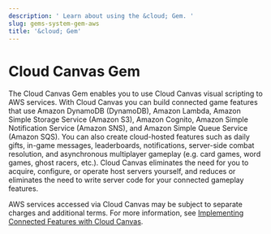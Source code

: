 ```yaml
---
description: ' Learn about using the &cloud; Gem. '
slug: gems-system-gem-aws
title: '&cloud; Gem'
---
```

# Cloud Canvas Gem<a name="gems-system-gem-aws"></a>

The Cloud Canvas Gem enables you to use Cloud Canvas visual scripting to AWS services\. With Cloud Canvas you can build connected game features that use Amazon DynamoDB \(DynamoDB\), Amazon Lambda, Amazon Simple Storage Service \(Amazon S3\), Amazon Cognito, Amazon Simple Notification Service \(Amazon SNS\), and Amazon Simple Queue Service \(Amazon SQS\)\. You can also create cloud\-hosted features such as daily gifts, in\-game messages, leaderboards, notifications, server\-side combat resolution, and asynchronous multiplayer gameplay \(e\.g\. card games, word games, ghost racers, etc\.\)\. Cloud Canvas eliminates the need for you to acquire, configure, or operate host servers yourself, and reduces or eliminates the need to write server code for your connected gameplay features\.

AWS services accessed via Cloud Canvas may be subject to separate charges and additional terms\. For more information, see [Implementing Connected Features with Cloud Canvas](cloud-canvas-intro.md)\.